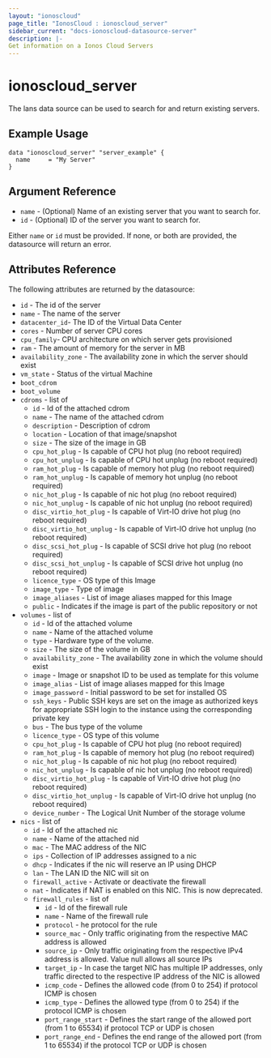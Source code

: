 ```yaml
---
layout: "ionoscloud"
page_title: "IonosCloud : ionoscloud_server"
sidebar_current: "docs-ionoscloud-datasource-server"
description: |-
Get information on a Ionos Cloud Servers
---
```


# ionoscloud\_server

The lans data source can be used to search for and return existing servers.

## Example Usage

```hcl
data "ionoscloud_server" "server_example" {
  name     = "My Server"
}
```

## Argument Reference

* `name` - (Optional) Name of an existing server that you want to search for.
* `id` - (Optional) ID of the server you want to search for.

Either `name` or `id` must be provided. If none, or both are provided, the datasource will return an error.

## Attributes Reference

The following attributes are returned by the datasource:

* `id` - The id of the server
* `name` - The name of the server
* `datacenter_id`- The ID of the Virtual Data Center
* `cores` - Number of server CPU cores
* `cpu_family`-  CPU architecture on which server gets provisioned
* `ram` - The amount of memory for the server in MB
* `availability_zone` - The availability zone in which the server should exist
* `vm_state` - Status of the virtual Machine
* `boot_cdrom`
* `boot_volume`
* `cdroms` - list of
  * `id` - Id of the attached cdrom
  * `name` - The name of the attached cdrom
  * `description` - Description of cdrom
  * `location` - Location of that image/snapshot
  * `size` - The size of the image in GB
  * `cpu_hot_plug` - Is capable of CPU hot plug (no reboot required)
  * `cpu_hot_unplug` - Is capable of CPU hot unplug (no reboot required)
  * `ram_hot_plug` - Is capable of memory hot plug (no reboot required)
  * `ram_hot_unplug` - Is capable of memory hot unplug (no reboot required)
  * `nic_hot_plug` - Is capable of nic hot plug (no reboot required)
  * `nic_hot_unplug` - Is capable of nic hot unplug (no reboot required)
  * `disc_virtio_hot_plug` - Is capable of Virt-IO drive hot plug (no reboot required)
  * `disc_virtio_hot_unplug` - Is capable of Virt-IO drive hot unplug (no reboot required)
  * `disc_scsi_hot_plug` - Is capable of SCSI drive hot plug (no reboot required)
  * `disc_scsi_hot_unplug` - Is capable of SCSI drive hot unplug (no reboot required)
  * `licence_type` - OS type of this Image
  * `image_type` - Type of image
  * `image_aliases` - List of image aliases mapped for this Image
  * `public` - Indicates if the image is part of the public repository or not
* `volumes` - list of
  * `id` - Id of the attached volume
  * `name` - Name of the attached volume
  * `type` - Hardware type of the volume.
  * `size` - The size of the volume in GB
  * `availability_zone` - The availability zone in which the volume should exist
  * `image` - Image or snapshot ID to be used as template for this volume
  * `image_alias` - List of image aliases mapped for this Image
  * `image_password` - Initial password to be set for installed OS
  * `ssh_keys` - Public SSH keys are set on the image as authorized keys for appropriate SSH login to the instance using the corresponding private key
  * `bus` - The bus type of the volume
  * `licence_type` - OS type of this volume
  * `cpu_hot_plug` - Is capable of CPU hot plug (no reboot required)
  * `ram_hot_plug` - Is capable of memory hot plug (no reboot required)
  * `nic_hot_plug` - Is capable of nic hot plug (no reboot required)
  * `nic_hot_unplug` - Is capable of nic hot unplug (no reboot required)
  * `disc_virtio_hot_plug` - Is capable of Virt-IO drive hot plug (no reboot required)
  * `disc_virtio_hot_unplug` - Is capable of Virt-IO drive hot unplug (no reboot required)
  * `device_number` - The Logical Unit Number of the storage volume
* `nics` - list of
  * `id` - Id of the attached nic
  * `name` - Name of the attached nid
  * `mac` - The MAC address of the NIC
  * `ips` - Collection of IP addresses assigned to a nic
  * `dhcp` - Indicates if the nic will reserve an IP using DHCP
  * `lan` - The LAN ID the NIC will sit on
  * `firewall_active` - Activate or deactivate the firewall
  * `nat` - Indicates if NAT is enabled on this NIC. This is now deprecated.
  * `firewall_rules` - list of
    * `id` - Id of the firewall rule
    * `name` - Name of the firewall rule
    * `protocol` - he protocol for the rule
    * `source_mac` - Only traffic originating from the respective MAC address is allowed
    * `source_ip` - Only traffic originating from the respective IPv4 address is allowed. Value null allows all source IPs
    * `target_ip` - In case the target NIC has multiple IP addresses, only traffic directed to the respective IP address of the NIC is allowed
    * `icmp_code` - Defines the allowed code (from 0 to 254) if protocol ICMP is chosen
    * `icmp_type` - Defines the allowed type (from 0 to 254) if the protocol ICMP is chosen
    * `port_range_start` - Defines the start range of the allowed port (from 1 to 65534) if protocol TCP or UDP is chosen
    * `port_range_end` - Defines the end range of the allowed port (from 1 to 65534) if the protocol TCP or UDP is chosen
